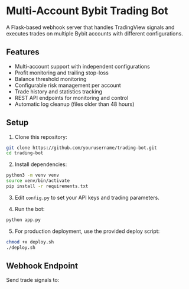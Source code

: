 # Multi-Account Bybit Trading Bot

A Flask-based webhook server that handles TradingView signals and executes trades on multiple Bybit accounts with different configurations.

## Features

- Multi-account support with independent configurations
- Profit monitoring and trailing stop-loss
- Balance threshold monitoring
- Configurable risk management per account
- Trade history and statistics tracking
- REST API endpoints for monitoring and control
- Automatic log cleanup (files older than 48 hours)

## Setup

1. Clone this repository:
```bash
git clone https://github.com/yourusername/trading-bot.git
cd trading-bot
```

2. Install dependencies:
```bash
python3 -m venv venv
source venv/bin/activate
pip install -r requirements.txt
```

3. Edit `config.py` to set your API keys and trading parameters.

4. Run the bot:
```bash
python app.py
```

5. For production deployment, use the provided deploy script:
```bash
chmod +x deploy.sh
./deploy.sh
```

## Webhook Endpoint

Send trade signals to:
